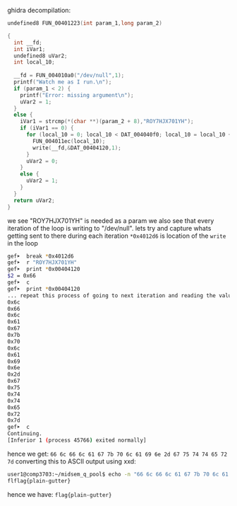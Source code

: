 ghidra decompilation:
```c
undefined8 FUN_00401223(int param_1,long param_2)

{
  int __fd;
  int iVar1;
  undefined8 uVar2;
  int local_10;
  
  __fd = FUN_004010a0("/dev/null",1);
  printf("Watch me as I run.\n");
  if (param_1 < 2) {
    printf("Error: missing argument\n");
    uVar2 = 1;
  }
  else {
    iVar1 = strcmp(*(char **)(param_2 + 8),"ROY7HJX701YH");
    if (iVar1 == 0) {
      for (local_10 = 0; local_10 < DAT_004040f0; local_10 = local_10 + 1) {
        FUN_004011ec(local_10);
        write(__fd,&DAT_00404120,1);
      }
      uVar2 = 0;
    }
    else {
      uVar2 = 1;
    }
  }
  return uVar2;
}
```

we see "ROY7HJX701YH" is needed as a param
we also see that every iteration of the loop is writing to "/dev/null". lets try and capture whats getting sent to there during each iteration
`*0x4012d6` is location of the `write` in the loop
```bash
gef➤  break *0x4012d6
gef➤  r "ROY7HJX701YH"
gef➤  print *0x00404120
$2 = 0x66
gef➤  c
gef➤  print *0x00404120
... repeat this process of going to next iteration and reading the value at that mem address
0x6c
0x66
0x6c
0x61
0x67
0x7b
0x70
0x6c
0x61
0x69
0x6e
0x2d
0x67
0x75
0x74
0x74
0x65
0x72
0x7d
gef➤  c
Continuing.
[Inferior 1 (process 45766) exited normally]
```


hence we get: `66 6c 66 6c 61 67 7b 70 6c 61 69 6e 2d 67 75 74 74 65 72 7d`
converting this to ASCII output using xxd: 
```bash
user1@comp3703:~/midsem_q_pool$ echo -n "66 6c 66 6c 61 67 7b 70 6c 61 69 6e 2d 67 75 74 74 65 72 7d" | xxd -r -p
flflag{plain-gutter}
```
hence we have: `flag{plain-gutter}`